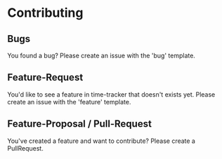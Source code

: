 # Contributing

## Bugs

You found a bug? Please create an issue with the 'bug' template.

## Feature-Request

You'd like to see a feature in time-tracker that doesn't exists yet. Please create an issue with the 'feature' template.

## Feature-Proposal / Pull-Request

You've created a feature and want to contribute? Please create a PullRequest.
